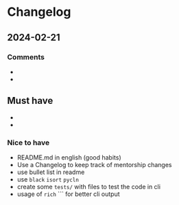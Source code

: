 # Changelog

## 2024-02-21


### Comments
- 
- 

## Must have
- 
- 

### Nice to have
- README.md in english (good habits)
- Use a Changelog to keep track of mentorship changes
- use bullet list in readme
- use ```black``` ```isort``` ```pycln```
- create some ```tests/``` with files to test the code in cli
- usage of ```rich``` ``` for better cli output 